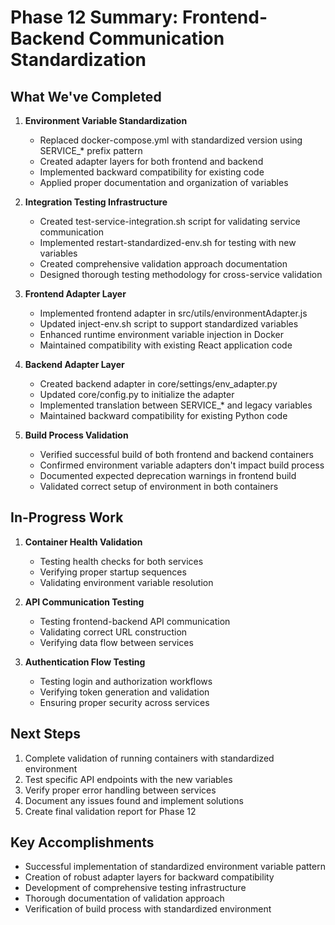 # Phase 12 Summary: Frontend-Backend Communication Standardization

## What We've Completed

1. **Environment Variable Standardization**
   - Replaced docker-compose.yml with standardized version using SERVICE_* prefix pattern
   - Created adapter layers for both frontend and backend
   - Implemented backward compatibility for existing code
   - Applied proper documentation and organization of variables

2. **Integration Testing Infrastructure**
   - Created test-service-integration.sh script for validating service communication
   - Implemented restart-standardized-env.sh for testing with new variables
   - Created comprehensive validation approach documentation
   - Designed thorough testing methodology for cross-service validation

3. **Frontend Adapter Layer**
   - Implemented frontend adapter in src/utils/environmentAdapter.js
   - Updated inject-env.sh script to support standardized variables
   - Enhanced runtime environment variable injection in Docker
   - Maintained compatibility with existing React application code

4. **Backend Adapter Layer**
   - Created backend adapter in core/settings/env_adapter.py
   - Updated core/config.py to initialize the adapter
   - Implemented translation between SERVICE_* and legacy variables
   - Maintained backward compatibility for existing Python code

5. **Build Process Validation**
   - Verified successful build of both frontend and backend containers
   - Confirmed environment variable adapters don't impact build process
   - Documented expected deprecation warnings in frontend build
   - Validated correct setup of environment in both containers

## In-Progress Work

1. **Container Health Validation**
   - Testing health checks for both services
   - Verifying proper startup sequences
   - Validating environment variable resolution

2. **API Communication Testing**
   - Testing frontend-backend API communication
   - Validating correct URL construction
   - Verifying data flow between services

3. **Authentication Flow Testing**
   - Testing login and authorization workflows
   - Verifying token generation and validation
   - Ensuring proper security across services

## Next Steps

1. Complete validation of running containers with standardized environment
2. Test specific API endpoints with the new variables
3. Verify proper error handling between services
4. Document any issues found and implement solutions
5. Create final validation report for Phase 12

## Key Accomplishments

- Successful implementation of standardized environment variable pattern
- Creation of robust adapter layers for backward compatibility
- Development of comprehensive testing infrastructure
- Thorough documentation of validation approach
- Verification of build process with standardized environment